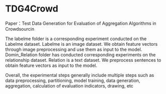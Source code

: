 # TDG4Crowd
Paper：Test Data Generation for Evaluation of Aggregation Algorithms in Crowdsourcin

The labelme folder is a corresponding experiment conducted on the Labelme dataset.
Labelme is an image dataset. We obtain feature vectors through image preprocessing and use them as input to the model.
Domin_Relation folder has conducted corresponding experiments on the relationship dataset.
Relation is a text dataset. We preprocess sentences to obtain feature vectors as input to the model.

Overall, the experimental steps generally include multiple steps such as data preprocessing, partitioning, model training, data generation, aggregation, calculation of evaluation indicators, drawing, etc
